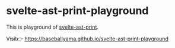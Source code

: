 # svelte-ast-print-playground

This is playground of [svelte-ast-print](https://github.com/xeho91/svelte-ast-print).

Visit👉 https://baseballyama.github.io/svelte-ast-print-playground
